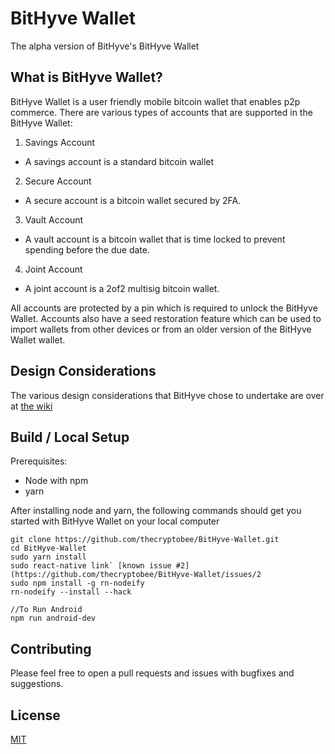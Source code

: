 # BitHyve Wallet

The alpha version of BitHyve's BitHyve Wallet

## What is BitHyve Wallet?

BitHyve Wallet is a user friendly mobile bitcoin wallet that enables p2p commerce. There are various types of accounts that are supported in the BitHyve Wallet:

1.  Savings Account

- A savings account is a standard bitcoin wallet

2.  Secure Account

- A secure account is a bitcoin wallet secured by 2FA.

3.  Vault Account

- A vault account is a bitcoin wallet that is time locked to prevent spending before the due date.

4.  Joint Account

- A joint account is a 2of2 multisig bitcoin wallet.

All accounts are protected by a pin which is required to unlock the BitHyve Wallet. Accounts also have a seed restoration feature which can be used to import wallets from other devices or from an older version of the BitHyve Wallet wallet.

## Design Considerations

The various design considerations that BitHyve chose to undertake are over at [the wiki](https://github.com/thecryptobee/BitHyve-Wallet/wiki/Design-Considerations)

## Build / Local Setup

Prerequisites:

- Node with npm
- yarn

After installing node and yarn, the following commands should get you started with BitHyve Wallet on your local computer

```
git clone https://github.com/thecryptobee/BitHyve-Wallet.git
cd BitHyve-Wallet
sudo yarn install
sudo react-native link` [known issue #2](https://github.com/thecryptobee/BitHyve-Wallet/issues/2
sudo npm install -g rn-nodeify
rn-nodeify --install --hack

//To Run Android
npm run android-dev

```
## Contributing

Please feel free to open a pull requests and issues with bugfixes and suggestions.

## License

[MIT](LICENSE)

